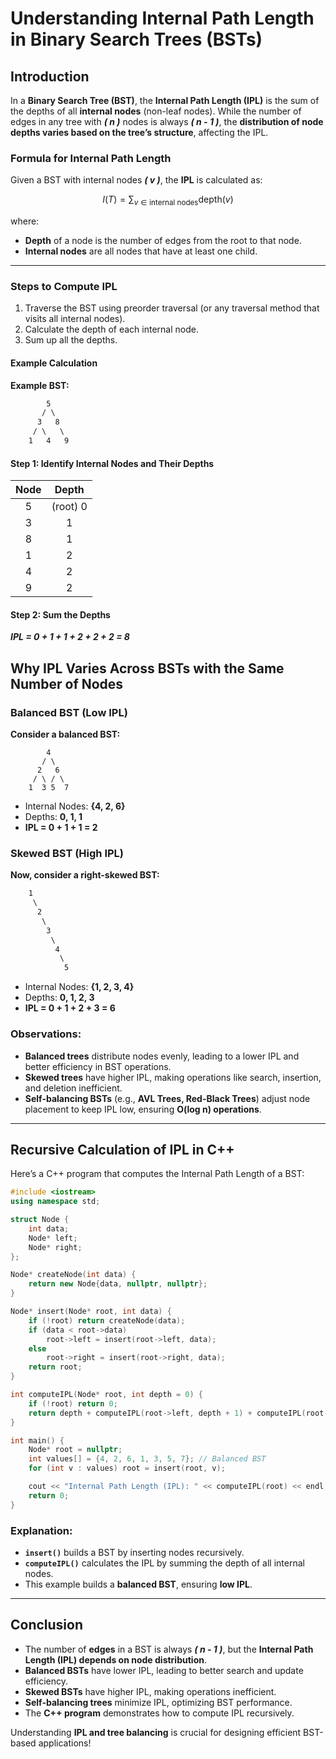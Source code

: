 # **Understanding Internal Path Length in Binary Search Trees (BSTs)**

## **Introduction**

In a **Binary Search Tree (BST)**, the **Internal Path Length (IPL)** is the sum of the depths of all **internal nodes** (non-leaf nodes). While the number of edges in any tree with **_\( n \)_** nodes is always **_\( n - 1 \)_**, the **distribution of node depths varies based on the tree’s structure**, affecting the IPL.

### **Formula for Internal Path Length**

Given a BST with internal nodes **_\( v \)_**, the **IPL** is calculated as:

$$
I(T) = \sum_{v \in \text{internal nodes}} \text{depth}(v)
$$

where:

- **Depth** of a node is the number of edges from the root to that node.
- **Internal nodes** are all nodes that have at least one child.

---

### Steps to Compute IPL

1. Traverse the BST using preorder traversal (or any traversal method that visits all internal nodes).
2. Calculate the depth of each internal node.
3. Sum up all the depths.

#### Example Calculation

**Example BST:**

```txt
        5
       / \
      3   8
     / \   \
    1   4   9
```

#### Step 1: Identify Internal Nodes and Their Depths

| Node |  Depth   |
| :--: | :------: |
|  5   | (root) 0 |
|  3   |    1     |
|  8   |    1     |
|  1   |    2     |
|  4   |    2     |
|  9   |    2     |

#### Step 2: Sum the Depths

**_IPL = 0 + 1 + 1 + 2 + 2 + 2 = 8_**

## **Why IPL Varies Across BSTs with the Same Number of Nodes**

### **Balanced BST (Low IPL)**

**Consider a balanced BST:**

```
        4
       / \
      2   6
     / \ / \
    1  3 5  7
```

- Internal Nodes: **{4, 2, 6}**
- Depths: **0, 1, 1**
- **IPL = 0 + 1 + 1 = 2**

### **Skewed BST (High IPL)**

**Now, consider a right-skewed BST:**

```txt
    1
     \
      2
       \
        3
         \
          4
           \
            5
```

- Internal Nodes: **{1, 2, 3, 4}**
- Depths: **0, 1, 2, 3**
- **IPL = 0 + 1 + 2 + 3 = 6**

### **Observations:**

- **Balanced trees** distribute nodes evenly, leading to a lower IPL and better efficiency in BST operations.
- **Skewed trees** have higher IPL, making operations like search, insertion, and deletion inefficient.
- **Self-balancing BSTs** (e.g., **AVL Trees, Red-Black Trees**) adjust node placement to keep IPL low, ensuring **O(log n) operations**.

---

## **Recursive Calculation of IPL in C++**

Here’s a C++ program that computes the Internal Path Length of a BST:

```cpp
#include <iostream>
using namespace std;

struct Node {
    int data;
    Node* left;
    Node* right;
};

Node* createNode(int data) {
    return new Node{data, nullptr, nullptr};
}

Node* insert(Node* root, int data) {
    if (!root) return createNode(data);
    if (data < root->data)
        root->left = insert(root->left, data);
    else
        root->right = insert(root->right, data);
    return root;
}

int computeIPL(Node* root, int depth = 0) {
    if (!root) return 0;
    return depth + computeIPL(root->left, depth + 1) + computeIPL(root->right, depth + 1);
}

int main() {
    Node* root = nullptr;
    int values[] = {4, 2, 6, 1, 3, 5, 7}; // Balanced BST
    for (int v : values) root = insert(root, v);

    cout << "Internal Path Length (IPL): " << computeIPL(root) << endl;
    return 0;
}
```

### **Explanation:**

- **`insert()`** builds a BST by inserting nodes recursively.
- **`computeIPL()`** calculates the IPL by summing the depth of all internal nodes.
- This example builds a **balanced BST**, ensuring **low IPL**.

---

## **Conclusion**

- The number of **edges** in a BST is always **_\( n - 1 \)_**, but the **Internal Path Length (IPL) depends on node distribution**.
- **Balanced BSTs** have lower IPL, leading to better search and update efficiency.
- **Skewed BSTs** have higher IPL, making operations inefficient.
- **Self-balancing trees** minimize IPL, optimizing BST performance.
- The **C++ program** demonstrates how to compute IPL recursively.

Understanding **IPL and tree balancing** is crucial for designing efficient BST-based applications!
